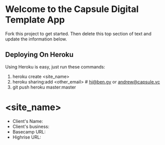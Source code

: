 # Welcome to the Capsule Digital Template App

Fork this project to get started. Then delete this top section of text and update the information below.

## Deploying On Heroku

Using Heroku is easy, just run these commands:

1. heroku create <site_name>
2. heroku sharing:add <other_email> # hi@ben.gy or andrew@capsule.vc
3. git push heroku master:master


# <site_name>

* Client's Name:
* Client's business:
* Basecamp URL:
* Highrise URL:
